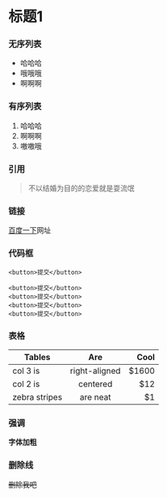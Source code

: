 # 标题1
### 无序列表
- 哈哈哈
- 哦哦哦
- 啊啊啊
### 有序列表
1. 哈哈哈
2. 啊啊啊
3. 嗷嗷哦

### 引用
> 不以结婚为目的的恋爱就是耍流氓


### 链接
[百度一下](http://www.baidu.com)网址

### 代码框
`<button>提交</button>`
```$xslt
<button>提交</button>
<button>提交</button>
<button>提交</button>
<button>提交</button>
```

### 表格
| Tables        | Are           | Cool  |
| ------------- |:-------------:| -----:|
| col 3 is      | right-aligned | $1600 |
| col 2 is      | centered      |   $12 |
| zebra stripes | are neat      |    $1 |

### 强调
**字体加粗**

### 删除线
~~删除我吧~~

